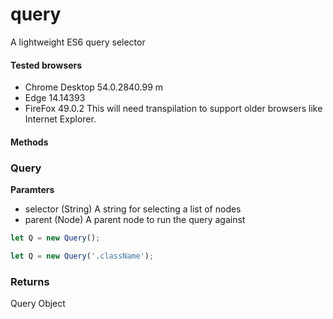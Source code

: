 # query

A lightweight ES6 query selector

#### Tested browsers
* Chrome Desktop 54.0.2840.99 m
* Edge 14.14393
* FireFox 49.0.2
This will need transpilation to support older browsers like Internet Explorer.

#### Methods

### Query
**Paramters**
 
* selector (String) A string for selecting a list of nodes
* parent (Node) A parent node to run the query against

```javascript
let Q = new Query();
````
```javascript
let Q = new Query('.className');
````
### Returns
Query Object
